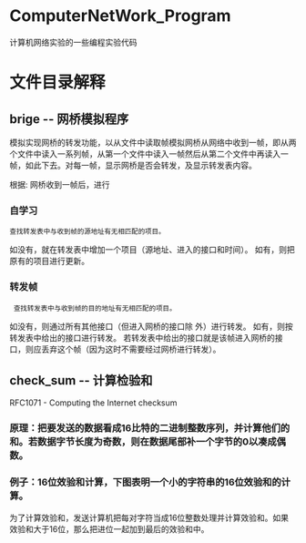 # ComputerNetWork_Program
计算机网络实验的一些编程实验代码

# 文件目录解释
## brige -- 网桥模拟程序 
模拟实现网桥的转发功能，以从文件中读取帧模拟网桥从网络中收到一帧，即从两个文件中读入一系列帧，从第一个文件中读入一帧然后从第二个文件中再读入一帧，如此下去。对每一帧，显示网桥是否会转发，及显示转发表内容。

根据:
网桥收到一帧后，进行
### 自学习
    查找转发表中与收到帧的源地址有无相匹配的项目。
如没有，就在转发表中增加一个项目（源地址、进入的接口和时间）。
如有，则把原有的项目进行更新。
### 转发帧
     查找转发表中与收到帧的目的地址有无相匹配的项目。
如没有，则通过所有其他接口（但进入网桥的接口除
    外）进行转发。
如有，则按转发表中给出的接口进行转发。
若转发表中给出的接口就是该帧进入网桥的接口，则应丢弃这个帧（因为这时不需要经过网桥进行转发）。

## check_sum -- 计算检验和
RFC1071 - Computing the Internet checksum
### 原理：把要发送的数据看成16比特的二进制整数序列，并计算他们的和。若数据字节长度为奇数，则在数据尾部补一个字节的0以凑成偶数。
### 例子：16位效验和计算，下图表明一个小的字符串的16位效验和的计算。
为了计算效验和，发送计算机把每对字符当成16位整数处理并计算效验和。如果效验和大于16位，那么把进位一起加到最后的效验和中。 

